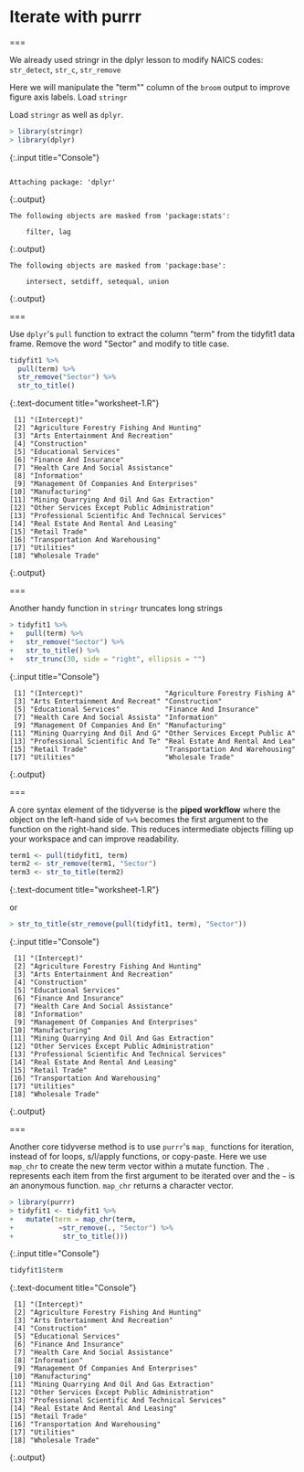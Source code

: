 ---
---

# Iterate with purrr

===

We already used stringr in the dplyr lesson to modify NAICS codes: `str_detect`, `str_c`, `str_remove`

Here we will manipulate the "term"" column of the `broom` output to improve figure axis labels. Load `stringr`

Load `stringr` as well as `dplyr`.



~~~r
> library(stringr)
> library(dplyr)
~~~
{:.input title="Console"}


~~~

Attaching package: 'dplyr'
~~~
{:.output}


~~~
The following objects are masked from 'package:stats':

    filter, lag
~~~
{:.output}


~~~
The following objects are masked from 'package:base':

    intersect, setdiff, setequal, union
~~~
{:.output}


===

Use `dplyr`'s `pull` function to extract the column "term" from the tidyfit1 data frame. 
Remove the word "Sector" and modify to title case.



~~~r
tidyfit1 %>%
  pull(term) %>%
  str_remove("Sector") %>%
  str_to_title()
~~~
{:.text-document title="worksheet-1.R"}


~~~
 [1] "(Intercept)"                                   
 [2] "Agriculture Forestry Fishing And Hunting"      
 [3] "Arts Entertainment And Recreation"             
 [4] "Construction"                                  
 [5] "Educational Services"                          
 [6] "Finance And Insurance"                         
 [7] "Health Care And Social Assistance"             
 [8] "Information"                                   
 [9] "Management Of Companies And Enterprises"       
[10] "Manufacturing"                                 
[11] "Mining Quarrying And Oil And Gas Extraction"   
[12] "Other Services Except Public Administration"   
[13] "Professional Scientific And Technical Services"
[14] "Real Estate And Rental And Leasing"            
[15] "Retail Trade"                                  
[16] "Transportation And Warehousing"                
[17] "Utilities"                                     
[18] "Wholesale Trade"                               
~~~
{:.output}


===

Another handy function in `stringr` truncates long strings



~~~r
> tidyfit1 %>%
+   pull(term) %>%
+   str_remove("Sector") %>%
+   str_to_title() %>%
+   str_trunc(30, side = "right", ellipsis = "")
~~~
{:.input title="Console"}


~~~
 [1] "(Intercept)"                    "Agriculture Forestry Fishing A"
 [3] "Arts Entertainment And Recreat" "Construction"                  
 [5] "Educational Services"           "Finance And Insurance"         
 [7] "Health Care And Social Assista" "Information"                   
 [9] "Management Of Companies And En" "Manufacturing"                 
[11] "Mining Quarrying And Oil And G" "Other Services Except Public A"
[13] "Professional Scientific And Te" "Real Estate And Rental And Lea"
[15] "Retail Trade"                   "Transportation And Warehousing"
[17] "Utilities"                      "Wholesale Trade"               
~~~
{:.output}


===

A core syntax element of the tidyverse is the **piped workflow** where the object on the left-hand side of `%>%` becomes the first argument to the function on the right-hand side. This reduces intermediate objects filling up your workspace and can improve readability. 



~~~r
term1 <- pull(tidyfit1, term)
term2 <- str_remove(term1, "Sector")
term3 <- str_to_title(term2)
~~~
{:.text-document title="worksheet-1.R"}


or 



~~~r
> str_to_title(str_remove(pull(tidyfit1, term), "Sector"))
~~~
{:.input title="Console"}


~~~
 [1] "(Intercept)"                                   
 [2] "Agriculture Forestry Fishing And Hunting"      
 [3] "Arts Entertainment And Recreation"             
 [4] "Construction"                                  
 [5] "Educational Services"                          
 [6] "Finance And Insurance"                         
 [7] "Health Care And Social Assistance"             
 [8] "Information"                                   
 [9] "Management Of Companies And Enterprises"       
[10] "Manufacturing"                                 
[11] "Mining Quarrying And Oil And Gas Extraction"   
[12] "Other Services Except Public Administration"   
[13] "Professional Scientific And Technical Services"
[14] "Real Estate And Rental And Leasing"            
[15] "Retail Trade"                                  
[16] "Transportation And Warehousing"                
[17] "Utilities"                                     
[18] "Wholesale Trade"                               
~~~
{:.output}


===

Another core tidyverse method is to use `purrr`'s `map_` functions for iteration, instead of for loops, s/l/apply functions, or copy-paste. Here we use `map_chr` to create the new term vector within a mutate function. The `.` represents each item from the first argument to be iterated over and the `~` is an anonymous function. `map_chr` returns a character vector. 



~~~r
> library(purrr)
> tidyfit1 <- tidyfit1 %>%
+   mutate(term = map_chr(term, 
+           ~str_remove(., "Sector") %>% 
+            str_to_title())) 
~~~
{:.input title="Console"}




~~~r
tidyfit1$term
~~~
{:.text-document title="Console"}


~~~
 [1] "(Intercept)"                                   
 [2] "Agriculture Forestry Fishing And Hunting"      
 [3] "Arts Entertainment And Recreation"             
 [4] "Construction"                                  
 [5] "Educational Services"                          
 [6] "Finance And Insurance"                         
 [7] "Health Care And Social Assistance"             
 [8] "Information"                                   
 [9] "Management Of Companies And Enterprises"       
[10] "Manufacturing"                                 
[11] "Mining Quarrying And Oil And Gas Extraction"   
[12] "Other Services Except Public Administration"   
[13] "Professional Scientific And Technical Services"
[14] "Real Estate And Rental And Leasing"            
[15] "Retail Trade"                                  
[16] "Transportation And Warehousing"                
[17] "Utilities"                                     
[18] "Wholesale Trade"                               
~~~
{:.output}


